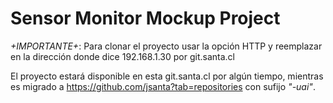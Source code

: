 Sensor Monitor Mockup Project
================================

*+IMPORTANTE+*: Para clonar el proyecto usar la opción HTTP y reemplazar 
en la dirección donde dice 192.168.1.30 por git.santa.cl

El proyecto estará disponible en esta git.santa.cl por algún tiempo, mientras
es migrado a https://github.com/jsanta?tab=repositories con sufijo _"-uai"_.
